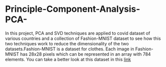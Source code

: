 # Principle-Component-Analysis-PCA-

In this project, PCA and SVD techniques are applied to covid dataset of various countries and a collection of Fashion-MNIST dataset to see how this two techniques work to reduce the dimensionality of the two datasets.Fashion-MNIST is a dataset for clothes. 
Each image in Fashion-MNIST has 28x28 pixels which can be represented in an array with 784 elements. You can take a better look at this dataset in this [link](https://www.openml.org/d/40996) 
